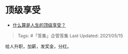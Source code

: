 # 顶级享受

- [什么算是人生的顶级享受？](https://www.zhihu.com/question/56328597/answer/1731689991)

>Tags: #「答集」企管答集 
>Last Updated: 2021/05/15

给人升职，加薪，发奖金，分红。
